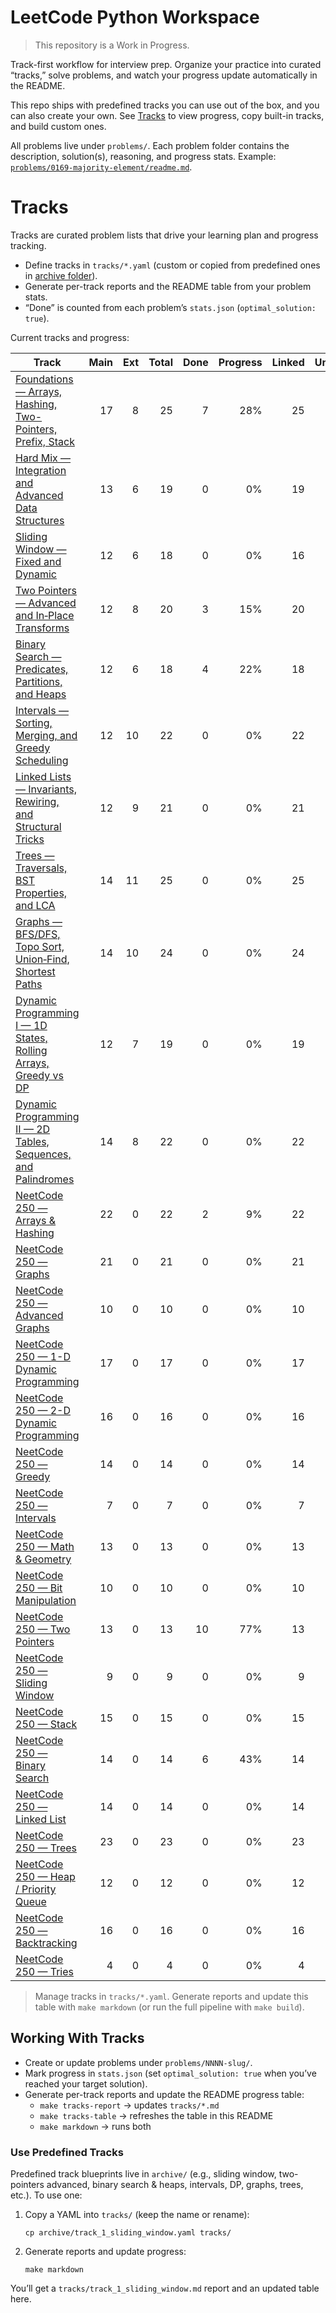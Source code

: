 # LeetCode Python Workspace

> This repository is a Work in Progress.

Track-first workflow for interview prep. Organize your practice into curated “tracks,” solve problems, and
watch your progress update automatically in the README.

This repo ships with predefined tracks you can use out of the box, and you can also create your own. See
[Tracks](#tracks) to view progress, copy built-in tracks, and build custom ones.

All problems live under `problems/`. Each problem folder contains the description, solution(s), reasoning, and
progress stats. Example:
[`problems/0169-majority-element/readme.md`](/problems/0169-majority-element/readme.md).

# Tracks

Tracks are curated problem lists that drive your learning plan and progress tracking.

- Define tracks in `tracks/*.yaml` (custom or copied from predefined ones in [archive folder](/archive/)).
- Generate per-track reports and the README table from your problem stats.
- “Done” is counted from each problem’s `stats.json` (`optimal_solution: true`).

Current tracks and progress:

<!-- BEGIN_TRACKS_TABLE -->
| Track | Main | Ext | Total | Done | Progress | Linked | Unlinked |
|---|---:|---:|---:|---:|---:|---:|---:|
| [Foundations — Arrays, Hashing, Two-Pointers, Prefix, Stack](tracks/track_0_foundations.md) | 17 | 8 | 25 | 7 | 28%                 | 25 | 0 |
| [Hard Mix — Integration and Advanced Data Structures](tracks/track_10_hard_mix.md) | 13 | 6 | 19 | 0 | 0%                 | 19 | 0 |
| [Sliding Window — Fixed and Dynamic](tracks/track_1_sliding_window.md) | 12 | 6 | 18 | 0 | 0%                 | 16 | 2 |
| [Two Pointers — Advanced and In‑Place Transforms](tracks/track_2_two_pointers_advanced.md) | 12 | 8 | 20 | 3 | 15%                 | 20 | 0 |
| [Binary Search — Predicates, Partitions, and Heaps](tracks/track_3_binary_search_heaps.md) | 12 | 6 | 18 | 4 | 22%                 | 18 | 0 |
| [Intervals — Sorting, Merging, and Greedy Scheduling](tracks/track_4_intervals.md) | 12 | 10 | 22 | 0 | 0%                 | 22 | 0 |
| [Linked Lists — Invariants, Rewiring, and Structural Tricks](tracks/track_5_linked_lists.md) | 12 | 9 | 21 | 0 | 0%                 | 21 | 0 |
| [Trees — Traversals, BST Properties, and LCA](tracks/track_6_trees_basics.md) | 14 | 11 | 25 | 0 | 0%                 | 25 | 0 |
| [Graphs — BFS/DFS, Topo Sort, Union‑Find, Shortest Paths](tracks/track_7_graphs_basics.md) | 14 | 10 | 24 | 0 | 0%                 | 24 | 0 |
| [Dynamic Programming I — 1D States, Rolling Arrays, Greedy vs DP](tracks/track_8_dynamic_programming_i.md) | 12 | 7 | 19 | 0 | 0%                 | 19 | 0 |
| [Dynamic Programming II — 2D Tables, Sequences, and Palindromes](tracks/track_9_dynamic_programming_ii.md) | 14 | 8 | 22 | 0 | 0%                 | 22 | 0 |
| [NeetCode 250 — Arrays & Hashing](tracks/track_neetcode_0_arrays_hashing.md) | 22 | 0 | 22 | 2 | 9%                 | 22 | 0 |
| [NeetCode 250 — Graphs](tracks/track_neetcode_10_graphs.md) | 21 | 0 | 21 | 0 | 0%                 | 21 | 0 |
| [NeetCode 250 — Advanced Graphs](tracks/track_neetcode_11_advanced_graphs.md) | 10 | 0 | 10 | 0 | 0%                 | 10 | 0 |
| [NeetCode 250 — 1-D Dynamic Programming](tracks/track_neetcode_12_1_d_dynamic_programming.md) | 17 | 0 | 17 | 0 | 0%                 | 17 | 0 |
| [NeetCode 250 — 2-D Dynamic Programming](tracks/track_neetcode_13_2_d_dynamic_programming.md) | 16 | 0 | 16 | 0 | 0%                 | 16 | 0 |
| [NeetCode 250 — Greedy](tracks/track_neetcode_14_greedy.md) | 14 | 0 | 14 | 0 | 0%                 | 14 | 0 |
| [NeetCode 250 — Intervals](tracks/track_neetcode_15_intervals.md) | 7 | 0 | 7 | 0 | 0%                 | 7 | 0 |
| [NeetCode 250 — Math & Geometry](tracks/track_neetcode_16_math_geometry.md) | 13 | 0 | 13 | 0 | 0%                 | 13 | 0 |
| [NeetCode 250 — Bit Manipulation](tracks/track_neetcode_17_bit_manipulation.md) | 10 | 0 | 10 | 0 | 0%                 | 10 | 0 |
| [NeetCode 250 — Two Pointers](tracks/track_neetcode_1_two_pointers.md) | 13 | 0 | 13 | 10 | 77%                 | 13 | 0 |
| [NeetCode 250 — Sliding Window](tracks/track_neetcode_2_sliding_window.md) | 9 | 0 | 9 | 0 | 0%                 | 9 | 0 |
| [NeetCode 250 — Stack](tracks/track_neetcode_3_stack.md) | 15 | 0 | 15 | 0 | 0%                 | 15 | 0 |
| [NeetCode 250 — Binary Search](tracks/track_neetcode_4_binary_search.md) | 14 | 0 | 14 | 6 | 43%                 | 14 | 0 |
| [NeetCode 250 — Linked List](tracks/track_neetcode_5_linked_list.md) | 14 | 0 | 14 | 0 | 0%                 | 14 | 0 |
| [NeetCode 250 — Trees](tracks/track_neetcode_6_trees.md) | 23 | 0 | 23 | 0 | 0%                 | 23 | 0 |
| [NeetCode 250 — Heap / Priority Queue](tracks/track_neetcode_7_heap_priority_queue.md) | 12 | 0 | 12 | 0 | 0%                 | 12 | 0 |
| [NeetCode 250 — Backtracking](tracks/track_neetcode_8_backtracking.md) | 16 | 0 | 16 | 0 | 0%                 | 16 | 0 |
| [NeetCode 250 — Tries](tracks/track_neetcode_9_tries.md) | 4 | 0 | 4 | 0 | 0%                 | 4 | 0 |
<!-- END_TRACKS_TABLE -->

> Manage tracks in `tracks/*.yaml`. Generate reports and update this table with `make markdown` (or run the
> full pipeline with `make build`).

## Working With Tracks

- Create or update problems under `problems/NNNN-slug/`.
- Mark progress in `stats.json` (set `optimal_solution: true` when you’ve reached your target solution).
- Generate per-track reports and update the README progress table:
    - `make tracks-report` → updates `tracks/*.md`
    - `make tracks-table` → refreshes the table in this README
    - `make markdown` → runs both

### Use Predefined Tracks

Predefined track blueprints live in `archive/` (e.g., sliding window, two-pointers advanced, binary search &
heaps, intervals, DP, graphs, trees, etc.). To use one:

1. Copy a YAML into `tracks/` (keep the name or rename):

    `cp archive/track_1_sliding_window.yaml tracks/`

1. Generate reports and update progress:

    `make markdown`

You’ll get a `tracks/track_1_sliding_window.md` report and an updated table here.
